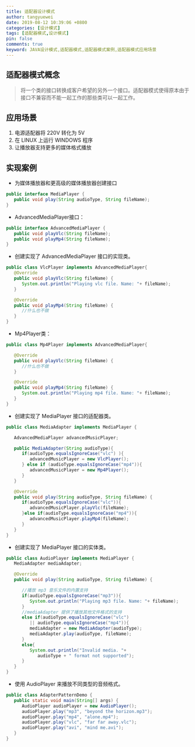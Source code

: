 ```yaml
---
title: 适配器设计模式
author: tangyuewei
date: 2019-08-12 10:39:06 +0800
categories: [设计模式]
tags: [适配器模式,设计模式]
pin: false
comments: true
keyword: JAVA设计模式,适配器模式,适配器模式案例,适配器模式应用场景
---
```

## 适配器模式概念
> 将一个类的接口转换成客户希望的另外一个接口。适配器模式使得原本由于接口不兼容而不能一起工作的那些类可以一起工作。
## 应用场景
1. 电源适配器将 220V 转化为 5V
2. 在 LINUX 上运行 WINDOWS 程序
3. 让播放器支持更多的媒体格式播放
## 实现案例
- 为媒体播放器和更高级的媒体播放器创建接口
``` java
public interface MediaPlayer {
   public void play(String audioType, String fileName);
}
```
- AdvancedMediaPlayer接口：
``` java
public interface AdvancedMediaPlayer {
   public void playVlc(String fileName);
   public void playMp4(String fileName);
}
```
- 创建实现了 AdvancedMediaPlayer 接口的实现类。
```java
public class VlcPlayer implements AdvancedMediaPlayer{
   @Override
   public void playVlc(String fileName) {
      System.out.println("Playing vlc file. Name: "+ fileName);
   }

   @Override
   public void playMp4(String fileName) {
      //什么也不做
   }
}
```
- Mp4Player类：
``` java
public class Mp4Player implements AdvancedMediaPlayer{

   @Override
   public void playVlc(String fileName) {
      //什么也不做
   }

   @Override
   public void playMp4(String fileName) {
      System.out.println("Playing mp4 file. Name: "+ fileName);
   }
}
```
- 创建实现了 MediaPlayer 接口的适配器类。
``` java
public class MediaAdapter implements MediaPlayer {

   AdvancedMediaPlayer advancedMusicPlayer;

   public MediaAdapter(String audioType){
      if(audioType.equalsIgnoreCase("vlc") ){
         advancedMusicPlayer = new VlcPlayer();
      } else if (audioType.equalsIgnoreCase("mp4")){
         advancedMusicPlayer = new Mp4Player();
      }
   }

   @Override
   public void play(String audioType, String fileName) {
      if(audioType.equalsIgnoreCase("vlc")){
         advancedMusicPlayer.playVlc(fileName);
      }else if(audioType.equalsIgnoreCase("mp4")){
         advancedMusicPlayer.playMp4(fileName);
      }
   }
}
```
- 创建实现了 MediaPlayer 接口的实体类。
``` java
public class AudioPlayer implements MediaPlayer {
   MediaAdapter mediaAdapter;

   @Override
   public void play(String audioType, String fileName) {

      //播放 mp3 音乐文件的内置支持
      if(audioType.equalsIgnoreCase("mp3")){
         System.out.println("Playing mp3 file. Name: "+ fileName);
      }
      //mediaAdapter 提供了播放其他文件格式的支持
      else if(audioType.equalsIgnoreCase("vlc")
         || audioType.equalsIgnoreCase("mp4")){
         mediaAdapter = new MediaAdapter(audioType);
         mediaAdapter.play(audioType, fileName);
      }
      else{
         System.out.println("Invalid media. "+
            audioType + " format not supported");
      }
   }
}
```
- 使用 AudioPlayer 来播放不同类型的音频格式。
``` java
public class AdapterPatternDemo {
   public static void main(String[] args) {
      AudioPlayer audioPlayer = new AudioPlayer();
      audioPlayer.play("mp3", "beyond the horizon.mp3");
      audioPlayer.play("mp4", "alone.mp4");
      audioPlayer.play("vlc", "far far away.vlc");
      audioPlayer.play("avi", "mind me.avi");
   }
}
```
